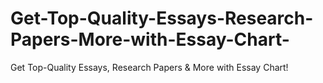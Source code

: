 # Get-Top-Quality-Essays-Research-Papers-More-with-Essay-Chart-
Get Top-Quality Essays, Research Papers &amp; More with Essay Chart!
